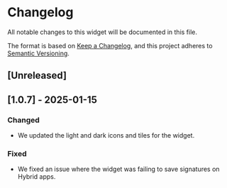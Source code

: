 # Changelog

All notable changes to this widget will be documented in this file.

The format is based on [Keep a Changelog](https://keepachangelog.com/en/1.0.0/), and this project adheres to [Semantic Versioning](https://semver.org/spec/v2.0.0.html).

## [Unreleased]

## [1.0.7] - 2025-01-15

### Changed

-   We updated the light and dark icons and tiles for the widget.

### Fixed

-   We fixed an issue where the widget was failing to save signatures on Hybrid apps.

